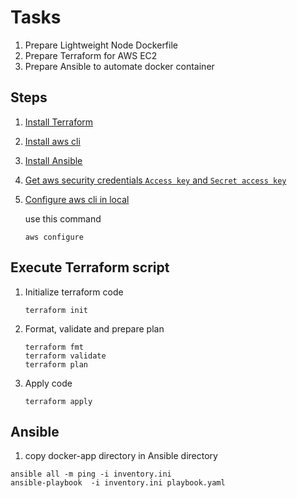 # Tasks

1. Prepare Lightweight Node Dockerfile 
2. Prepare Terraform for AWS EC2
3. Prepare Ansible to automate docker container

##  Steps

1. [Install Terraform](https://developer.hashicorp.com/terraform/tutorials/aws-get-started/install-cli)
2. [Install aws cli](https://docs.aws.amazon.com/cli/latest/userguide/getting-started-install.html)
3. [Install Ansible](https://docs.ansible.com/ansible/latest/installation_guide/intro_installation.html)
4. [Get aws security credentials `Access key` and `Secret access key`](https://docs.aws.amazon.com/IAM/latest/UserGuide/id_credentials_access-keys.html#Using_CreateAccessKey)

5. [Configure aws cli in local](https://docs.aws.amazon.com/cli/v1/userguide/cli-chap-configure.html) 

   use this command 
    ```
    aws configure
    ```

## Execute Terraform script

1. Initialize terraform code 
    ```
    terraform init
    ```

2. Format, validate and prepare plan  
    ```
    terraform fmt
    terraform validate 
    terraform plan
    ```

3. Apply code
    ```
    terraform apply 
    ```



## Ansible 

1. copy docker-app directory in Ansible directory 

```
ansible all -m ping -i inventory.ini
ansible-playbook  -i inventory.ini playbook.yaml

```